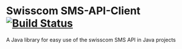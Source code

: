 # Swisscom SMS-API-Client [![Build Status](https://travis-ci.org/rufer7/swisscom-sms-api-client.svg)](https://travis-ci.org/rufer7/swisscom-sms-api-client)

A Java library for easy use of the swisscom SMS API in Java projects